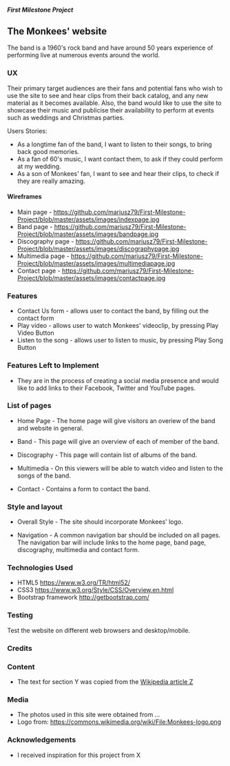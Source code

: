 ##### First Milestone Project
## The Monkees' website 

The band is a 1960's rock band and have around 50 years experience of performing live at numerous events around the world.

### UX
Their primary target audiences are their fans and potential fans who wish to use the site to see and hear clips from their back catalog, and any new material as it becomes available.
Also, the band would like to use the site to showcase their music and publicise their availability to perform at events such as weddings and Christmas parties.

Users Stories:
- As a longtime fan of the band, I want to listen to their songs, to bring back good memories.
- As a fan of 60's music, I want contact them, to ask if they could perform at my wedding.
- As a son of Monkees' fan, I want to see and hear their clips, to check if they are really amazing.

#### Wireframes
- Main page - https://github.com/mariusz79/First-Milestone-Project/blob/master/assets/images/indexpage.jpg
- Band page - https://github.com/mariusz79/First-Milestone-Project/blob/master/assets/images/bandpage.jpg
- Discography page - https://github.com/mariusz79/First-Milestone-Project/blob/master/assets/images/discographypage.jpg
- Multimedia page - https://github.com/mariusz79/First-Milestone-Project/blob/master/assets/images/multimediapage.jpg
- Contact page - https://github.com/mariusz79/First-Milestone-Project/blob/master/assets/images/contactpage.jpg
### Features
- Contact Us form - allows user to contact the band, by filling out the contact form
- Play video - allows user to watch Monkees' videoclip, by pressing Play Video Button
- Listen to the song - allows user to listen to music, by pressing Play Song Button


### Features Left to Implement
-  They are in the process of creating a social media presence and would like to add links to their Facebook, Twitter and YouTube pages.


### List of pages
- Home Page -
The home page will give visitors an overiew of the band and website in general.

- Band -
This page will give an overview of each of member of the band.

- Discography -
This page will contain list of albums of the band.

- Multimedia -
On this viewers will be able to watch video and listen to the songs of the band.

- Contact -
Contains a form to contact the band.


### Style and layout
- Overall Style - 
The site should incorporate Monkees' logo.

- Navigation - 
A common navigation bar should be included on all pages. The navigation bar will include links to the home page, band page, discography, multimedia and contact form.



### Technologies Used
- HTML5 https://www.w3.org/TR/html52/
- CSS3 https://www.w3.org/Style/CSS/Overview.en.html
- Bootstrap framework  http://getbootstrap.com/

### Testing
Test the website on different web browsers and desktop/mobile.




### Credits

### Content
- The text for section Y was copied from the [Wikipedia article Z](https://en.wikipedia.org/wiki/Z)

### Media
- The photos used in this site were obtained from …
- Logo  from: https://commons.wikimedia.org/wiki/File:Monkees-logo.png


### Acknowledgements

- I received inspiration for this project from X
